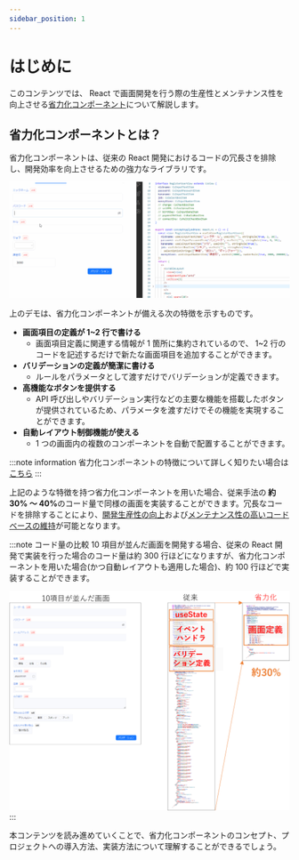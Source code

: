 ```yaml
---
sidebar_position: 1
---
```


# はじめに

このコンテンツでは、 React で画面開発を行う際の生産性とメンテナンス性を向上させる[省力化コンポーネント](省力化コンポーネントを知るへのリンク)について解説します。

## 省力化コンポーネントとは？

省力化コンポーネントは、従来の React 開発におけるコードの冗長さを排除し、開発効率を向上させるための強力なライブラリです。

![デモ](../static/img/demo.gif)

上のデモは、省力化コンポーネントが備える次の特徴を示すものです。

- <strong>画面項目の定義が 1~2 行で書ける </strong>
  - 画面項目定義に関連する情報が 1 箇所に集約されているので、 1~2 行のコードを記述するだけで新たな画面項目を追加することができます。
- <strong>バリデーションの定義が簡潔に書ける </strong>
  - ルールをパラメータとして渡すだけでバリデーションが定義できます。
- <strong>高機能なボタンを提供する </strong>
  - API 呼び出しやバリデーション実行などの主要な機能を搭載したボタンが提供されているため、パラメータを渡すだけでその機能を実現することができます。
- <strong>自動レイアウト制御機能が使える </strong>
  - 1 つの画面内の複数のコンポーネントを自動で配置することができます。

:::note information
省力化コンポーネントの特徴について詳しく知りたい場合は[こちら](特徴へのリンク)
:::

上記のような特徴を持つ省力化コンポーネントを用いた場合、従来手法の<strong> 約 30% ～ 40%</strong>のコード量で同様の画面を実装することができます。冗長なコードを排除することにより、<u>開発生産性の向上</u>および<u>メンテナンス性の高いコードベースの維持</u>が可能となります。

:::note コード量の比較
10 項目が並んだ画面を開発する場合、従来の React 開発で実装を行った場合のコード量は約 300 行ほどになりますが、省力化コンポーネントを用いた場合(かつ自動レイアウトも適用した場合)、約 100 行ほどで実装することができます。

![デモ](../static/img/code_compare.png)
:::

本コンテンツを読み進めていくことで、省力化コンポーネントのコンセプト、プロジェクトへの導入方法、実装方法について理解することができるでしょう。
